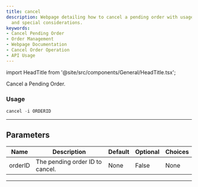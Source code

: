 ```yaml
---
title: cancel
description: Webpage detailing how to cancel a pending order with usage, parameters
  and special considerations.
keywords:
- Cancel Pending Order
- Order Management
- Webpage Documentation
- Cancel Order Operation
- API Usage
---
```


import HeadTitle from '@site/src/components/General/HeadTitle.tsx';

<HeadTitle title="cancel - Oanda - Forex - Reference | OpenBB Terminal Docs" />

Cancel a Pending Order.

### Usage

```python
cancel -i ORDERID
```

---

## Parameters

| Name | Description | Default | Optional | Choices |
| ---- | ----------- | ------- | -------- | ------- |
| orderID | The pending order ID to cancel. | None | False | None |

---
